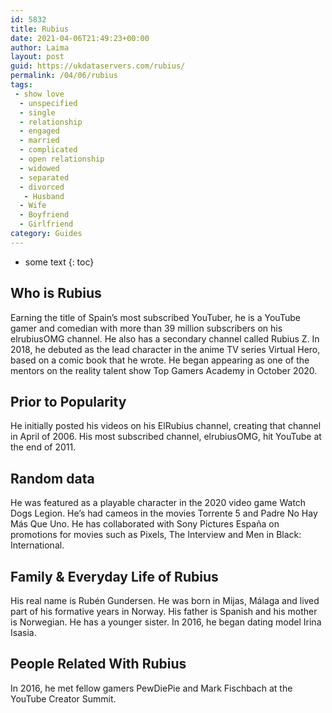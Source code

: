 ```yaml
---
id: 5832
title: Rubius
date: 2021-04-06T21:49:23+00:00
author: Laima
layout: post
guid: https://ukdataservers.com/rubius/
permalink: /04/06/rubius
tags:
 - show love
  - unspecified
  - single
  - relationship
  - engaged
  - married
  - complicated
  - open relationship
  - widowed
  - separated
  - divorced
   - Husband
  - Wife
  - Boyfriend
  - Girlfriend
category: Guides
---
```


* some text
{: toc}


## Who is Rubius
                  
                  
                  
Earning the title of Spain&#8217;s most subscribed YouTuber, he is a YouTube gamer and comedian with more than 39 million subscribers on his elrubiusOMG channel. He also has a secondary channel called Rubius Z. In 2018, he debuted as the lead character in the anime TV series Virtual Hero, based on a comic book that he wrote. He began appearing as one of the mentors on the reality talent show Top Gamers Academy in October 2020. 
                  
              
            
              
            
                
                
                
## Prior to Popularity
                  
                  
                  
He initially posted his videos on his ElRubius channel, creating that channel in April of 2006. His most subscribed channel, elrubiusOMG, hit YouTube at the end of 2011.
                  
              
            
              
            
                
                
                
## Random data
                  
                  
                  
He was featured as a playable character in the 2020 video game Watch Dogs Legion. He&#8217;s had cameos in the movies Torrente 5 and Padre No Hay Más Que Uno. He has collaborated with Sony Pictures España on promotions for movies such as Pixels, The Interview and Men in Black: International. 
                  
              
            
              
            
                
                
                
## Family & Everyday Life of Rubius
                  
                  
                  
His real name is Rubén Gundersen. He was born in Mijas, Málaga and lived part of his formative years in Norway. His father is Spanish and his mother is Norwegian. He has a younger sister. In 2016, he began dating model Irina Isasia. 
                  
              
            
              
            
                
                
                
## People Related With Rubius
                  
                  
                  
In 2016, he met fellow gamers PewDiePie and Mark Fischbach at the YouTube Creator Summit. 
                  
              
            
              
            
                
              
            
              
              
            
            
              
            
          
          
          